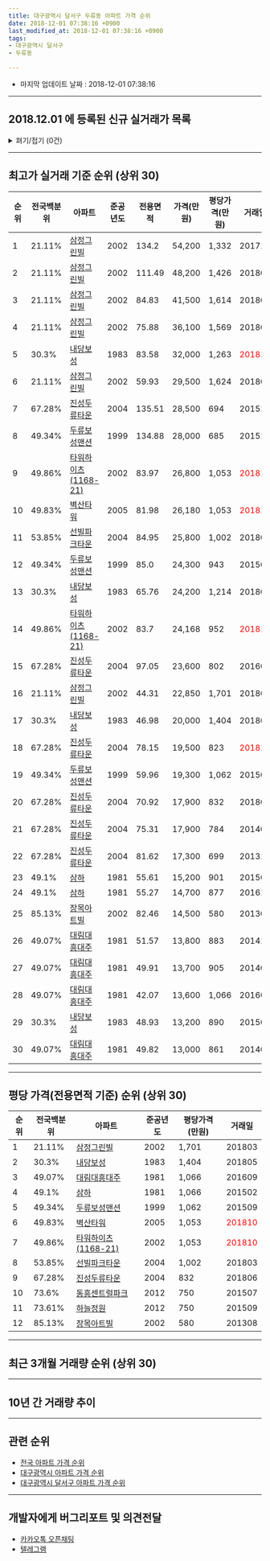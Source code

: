 ```yaml
---
title: 대구광역시 달서구 두류동 아파트 가격 순위
date: 2018-12-01 07:38:16 +0900
last_modified_at: 2018-12-01 07:38:16 +0900
tags:
- 대구광역시 달서구
- 두류동

---
```


* 마지막 업데이트 날짜 : 2018-12-01 07:38:16

---

## 2018.12.01 에 등록된 신규 실거래가 목록

<details>
<summary>펴기/접기 (0건)</summary>
<div markdown="1">

|아파트|전국백분위|준공년도|전용면적|가격(만원)|평당가격(만원)|거래일|
|---|---|---|---|---|---|---|
|없음|||||||


</div>
</details>

---

## 최고가 실거래 기준 순위 (상위 30)


|순위|전국백분위|아파트|준공년도|전용면적|가격(만원)|평당가격(만원)|거래일|
|---|---|---|---|---|---|---|---|
|1|21.11%|[삼정그린빌](https://search.naver.com/search.naver?query=%EB%8C%80%EA%B5%AC%EA%B4%91%EC%97%AD%EC%8B%9C+%EB%8B%AC%EC%84%9C%EA%B5%AC+%EB%91%90%EB%A5%98%EB%8F%99+%EC%82%BC%EC%A0%95%EA%B7%B8%EB%A6%B0%EB%B9%8C)|2002|134.2|54,200|1,332|201710|
|2|21.11%|[삼정그린빌](https://search.naver.com/search.naver?query=%EB%8C%80%EA%B5%AC%EA%B4%91%EC%97%AD%EC%8B%9C+%EB%8B%AC%EC%84%9C%EA%B5%AC+%EB%91%90%EB%A5%98%EB%8F%99+%EC%82%BC%EC%A0%95%EA%B7%B8%EB%A6%B0%EB%B9%8C)|2002|111.49|48,200|1,426|201801|
|3|21.11%|[삼정그린빌](https://search.naver.com/search.naver?query=%EB%8C%80%EA%B5%AC%EA%B4%91%EC%97%AD%EC%8B%9C+%EB%8B%AC%EC%84%9C%EA%B5%AC+%EB%91%90%EB%A5%98%EB%8F%99+%EC%82%BC%EC%A0%95%EA%B7%B8%EB%A6%B0%EB%B9%8C)|2002|84.83|41,500|1,614|201806|
|4|21.11%|[삼정그린빌](https://search.naver.com/search.naver?query=%EB%8C%80%EA%B5%AC%EA%B4%91%EC%97%AD%EC%8B%9C+%EB%8B%AC%EC%84%9C%EA%B5%AC+%EB%91%90%EB%A5%98%EB%8F%99+%EC%82%BC%EC%A0%95%EA%B7%B8%EB%A6%B0%EB%B9%8C)|2002|75.88|36,100|1,569|201806|
|5|30.3%|[내당보성](https://search.naver.com/search.naver?query=%EB%8C%80%EA%B5%AC%EA%B4%91%EC%97%AD%EC%8B%9C+%EB%8B%AC%EC%84%9C%EA%B5%AC+%EB%91%90%EB%A5%98%EB%8F%99+%EB%82%B4%EB%8B%B9%EB%B3%B4%EC%84%B1)|1983|83.58|32,000|1,263|<span style="color:red">201811</span>|
|6|21.11%|[삼정그린빌](https://search.naver.com/search.naver?query=%EB%8C%80%EA%B5%AC%EA%B4%91%EC%97%AD%EC%8B%9C+%EB%8B%AC%EC%84%9C%EA%B5%AC+%EB%91%90%EB%A5%98%EB%8F%99+%EC%82%BC%EC%A0%95%EA%B7%B8%EB%A6%B0%EB%B9%8C)|2002|59.93|29,500|1,624|201808|
|7|67.28%|[진성두류타운](https://search.naver.com/search.naver?query=%EB%8C%80%EA%B5%AC%EA%B4%91%EC%97%AD%EC%8B%9C+%EB%8B%AC%EC%84%9C%EA%B5%AC+%EB%91%90%EB%A5%98%EB%8F%99+%EC%A7%84%EC%84%B1%EB%91%90%EB%A5%98%ED%83%80%EC%9A%B4)|2004|135.51|28,500|694|201512|
|8|49.34%|[두류보성맨션](https://search.naver.com/search.naver?query=%EB%8C%80%EA%B5%AC%EA%B4%91%EC%97%AD%EC%8B%9C+%EB%8B%AC%EC%84%9C%EA%B5%AC+%EB%91%90%EB%A5%98%EB%8F%99+%EB%91%90%EB%A5%98%EB%B3%B4%EC%84%B1%EB%A7%A8%EC%85%98)|1999|134.88|28,000|685|201510|
|9|49.86%|[타워하이츠(1168-21)](https://search.naver.com/search.naver?query=%EB%8C%80%EA%B5%AC%EA%B4%91%EC%97%AD%EC%8B%9C+%EB%8B%AC%EC%84%9C%EA%B5%AC+%EB%91%90%EB%A5%98%EB%8F%99+%ED%83%80%EC%9B%8C%ED%95%98%EC%9D%B4%EC%B8%A0%281168-21%29)|2002|83.97|26,800|1,053|<span style="color:red">201810</span>|
|10|49.83%|[벽산타워](https://search.naver.com/search.naver?query=%EB%8C%80%EA%B5%AC%EA%B4%91%EC%97%AD%EC%8B%9C+%EB%8B%AC%EC%84%9C%EA%B5%AC+%EB%91%90%EB%A5%98%EB%8F%99+%EB%B2%BD%EC%82%B0%ED%83%80%EC%9B%8C)|2005|81.98|26,180|1,053|<span style="color:red">201810</span>|
|11|53.85%|[선빌파크타운](https://search.naver.com/search.naver?query=%EB%8C%80%EA%B5%AC%EA%B4%91%EC%97%AD%EC%8B%9C+%EB%8B%AC%EC%84%9C%EA%B5%AC+%EB%91%90%EB%A5%98%EB%8F%99+%EC%84%A0%EB%B9%8C%ED%8C%8C%ED%81%AC%ED%83%80%EC%9A%B4)|2004|84.95|25,800|1,002|201803|
|12|49.34%|[두류보성맨션](https://search.naver.com/search.naver?query=%EB%8C%80%EA%B5%AC%EA%B4%91%EC%97%AD%EC%8B%9C+%EB%8B%AC%EC%84%9C%EA%B5%AC+%EB%91%90%EB%A5%98%EB%8F%99+%EB%91%90%EB%A5%98%EB%B3%B4%EC%84%B1%EB%A7%A8%EC%85%98)|1999|85.0|24,300|943|201504|
|13|30.3%|[내당보성](https://search.naver.com/search.naver?query=%EB%8C%80%EA%B5%AC%EA%B4%91%EC%97%AD%EC%8B%9C+%EB%8B%AC%EC%84%9C%EA%B5%AC+%EB%91%90%EB%A5%98%EB%8F%99+%EB%82%B4%EB%8B%B9%EB%B3%B4%EC%84%B1)|1983|65.76|24,200|1,214|201805|
|14|49.86%|[타워하이츠(1168-21)](https://search.naver.com/search.naver?query=%EB%8C%80%EA%B5%AC%EA%B4%91%EC%97%AD%EC%8B%9C+%EB%8B%AC%EC%84%9C%EA%B5%AC+%EB%91%90%EB%A5%98%EB%8F%99+%ED%83%80%EC%9B%8C%ED%95%98%EC%9D%B4%EC%B8%A0%281168-21%29)|2002|83.7|24,168|952|<span style="color:red">201810</span>|
|15|67.28%|[진성두류타운](https://search.naver.com/search.naver?query=%EB%8C%80%EA%B5%AC%EA%B4%91%EC%97%AD%EC%8B%9C+%EB%8B%AC%EC%84%9C%EA%B5%AC+%EB%91%90%EB%A5%98%EB%8F%99+%EC%A7%84%EC%84%B1%EB%91%90%EB%A5%98%ED%83%80%EC%9A%B4)|2004|97.05|23,600|802|201604|
|16|21.11%|[삼정그린빌](https://search.naver.com/search.naver?query=%EB%8C%80%EA%B5%AC%EA%B4%91%EC%97%AD%EC%8B%9C+%EB%8B%AC%EC%84%9C%EA%B5%AC+%EB%91%90%EB%A5%98%EB%8F%99+%EC%82%BC%EC%A0%95%EA%B7%B8%EB%A6%B0%EB%B9%8C)|2002|44.31|22,850|1,701|201803|
|17|30.3%|[내당보성](https://search.naver.com/search.naver?query=%EB%8C%80%EA%B5%AC%EA%B4%91%EC%97%AD%EC%8B%9C+%EB%8B%AC%EC%84%9C%EA%B5%AC+%EB%91%90%EB%A5%98%EB%8F%99+%EB%82%B4%EB%8B%B9%EB%B3%B4%EC%84%B1)|1983|46.98|20,000|1,404|201805|
|18|67.28%|[진성두류타운](https://search.naver.com/search.naver?query=%EB%8C%80%EA%B5%AC%EA%B4%91%EC%97%AD%EC%8B%9C+%EB%8B%AC%EC%84%9C%EA%B5%AC+%EB%91%90%EB%A5%98%EB%8F%99+%EC%A7%84%EC%84%B1%EB%91%90%EB%A5%98%ED%83%80%EC%9A%B4)|2004|78.15|19,500|823|<span style="color:red">201810</span>|
|19|49.34%|[두류보성맨션](https://search.naver.com/search.naver?query=%EB%8C%80%EA%B5%AC%EA%B4%91%EC%97%AD%EC%8B%9C+%EB%8B%AC%EC%84%9C%EA%B5%AC+%EB%91%90%EB%A5%98%EB%8F%99+%EB%91%90%EB%A5%98%EB%B3%B4%EC%84%B1%EB%A7%A8%EC%85%98)|1999|59.96|19,300|1,062|201509|
|20|67.28%|[진성두류타운](https://search.naver.com/search.naver?query=%EB%8C%80%EA%B5%AC%EA%B4%91%EC%97%AD%EC%8B%9C+%EB%8B%AC%EC%84%9C%EA%B5%AC+%EB%91%90%EB%A5%98%EB%8F%99+%EC%A7%84%EC%84%B1%EB%91%90%EB%A5%98%ED%83%80%EC%9A%B4)|2004|70.92|17,900|832|201806|
|21|67.28%|[진성두류타운](https://search.naver.com/search.naver?query=%EB%8C%80%EA%B5%AC%EA%B4%91%EC%97%AD%EC%8B%9C+%EB%8B%AC%EC%84%9C%EA%B5%AC+%EB%91%90%EB%A5%98%EB%8F%99+%EC%A7%84%EC%84%B1%EB%91%90%EB%A5%98%ED%83%80%EC%9A%B4)|2004|75.31|17,900|784|201403|
|22|67.28%|[진성두류타운](https://search.naver.com/search.naver?query=%EB%8C%80%EA%B5%AC%EA%B4%91%EC%97%AD%EC%8B%9C+%EB%8B%AC%EC%84%9C%EA%B5%AC+%EB%91%90%EB%A5%98%EB%8F%99+%EC%A7%84%EC%84%B1%EB%91%90%EB%A5%98%ED%83%80%EC%9A%B4)|2004|81.62|17,300|699|201310|
|23|49.1%|[삼하](https://search.naver.com/search.naver?query=%EB%8C%80%EA%B5%AC%EA%B4%91%EC%97%AD%EC%8B%9C+%EB%8B%AC%EC%84%9C%EA%B5%AC+%EB%91%90%EB%A5%98%EB%8F%99+%EC%82%BC%ED%95%98)|1981|55.61|15,200|901|201504|
|24|49.1%|[삼하](https://search.naver.com/search.naver?query=%EB%8C%80%EA%B5%AC%EA%B4%91%EC%97%AD%EC%8B%9C+%EB%8B%AC%EC%84%9C%EA%B5%AC+%EB%91%90%EB%A5%98%EB%8F%99+%EC%82%BC%ED%95%98)|1981|55.27|14,700|877|201610|
|25|85.13%|[장목아트빌](https://search.naver.com/search.naver?query=%EB%8C%80%EA%B5%AC%EA%B4%91%EC%97%AD%EC%8B%9C+%EB%8B%AC%EC%84%9C%EA%B5%AC+%EB%91%90%EB%A5%98%EB%8F%99+%EC%9E%A5%EB%AA%A9%EC%95%84%ED%8A%B8%EB%B9%8C)|2002|82.46|14,500|580|201308|
|26|49.07%|[대림대흥대주](https://search.naver.com/search.naver?query=%EB%8C%80%EA%B5%AC%EA%B4%91%EC%97%AD%EC%8B%9C+%EB%8B%AC%EC%84%9C%EA%B5%AC+%EB%91%90%EB%A5%98%EB%8F%99+%EB%8C%80%EB%A6%BC%EB%8C%80%ED%9D%A5%EB%8C%80%EC%A3%BC)|1981|51.57|13,800|883|201412|
|27|49.07%|[대림대흥대주](https://search.naver.com/search.naver?query=%EB%8C%80%EA%B5%AC%EA%B4%91%EC%97%AD%EC%8B%9C+%EB%8B%AC%EC%84%9C%EA%B5%AC+%EB%91%90%EB%A5%98%EB%8F%99+%EB%8C%80%EB%A6%BC%EB%8C%80%ED%9D%A5%EB%8C%80%EC%A3%BC)|1981|49.91|13,700|905|201407|
|28|49.07%|[대림대흥대주](https://search.naver.com/search.naver?query=%EB%8C%80%EA%B5%AC%EA%B4%91%EC%97%AD%EC%8B%9C+%EB%8B%AC%EC%84%9C%EA%B5%AC+%EB%91%90%EB%A5%98%EB%8F%99+%EB%8C%80%EB%A6%BC%EB%8C%80%ED%9D%A5%EB%8C%80%EC%A3%BC)|1981|42.07|13,600|1,066|201609|
|29|30.3%|[내당보성](https://search.naver.com/search.naver?query=%EB%8C%80%EA%B5%AC%EA%B4%91%EC%97%AD%EC%8B%9C+%EB%8B%AC%EC%84%9C%EA%B5%AC+%EB%91%90%EB%A5%98%EB%8F%99+%EB%82%B4%EB%8B%B9%EB%B3%B4%EC%84%B1)|1983|48.93|13,200|890|201507|
|30|49.07%|[대림대흥대주](https://search.naver.com/search.naver?query=%EB%8C%80%EA%B5%AC%EA%B4%91%EC%97%AD%EC%8B%9C+%EB%8B%AC%EC%84%9C%EA%B5%AC+%EB%91%90%EB%A5%98%EB%8F%99+%EB%8C%80%EB%A6%BC%EB%8C%80%ED%9D%A5%EB%8C%80%EC%A3%BC)|1981|49.82|13,000|861|201405|


---

## 평당 가격(전용면적 기준) 순위 (상위 30)


|순위|전국백분위|아파트|준공년도|평당가격(만원)|거래일|
|---|---|---|---|---|---|
|1|21.11%|[삼정그린빌](https://search.naver.com/search.naver?query=%EB%8C%80%EA%B5%AC%EA%B4%91%EC%97%AD%EC%8B%9C+%EB%8B%AC%EC%84%9C%EA%B5%AC+%EB%91%90%EB%A5%98%EB%8F%99+%EC%82%BC%EC%A0%95%EA%B7%B8%EB%A6%B0%EB%B9%8C)|2002|1,701|201803|
|2|30.3%|[내당보성](https://search.naver.com/search.naver?query=%EB%8C%80%EA%B5%AC%EA%B4%91%EC%97%AD%EC%8B%9C+%EB%8B%AC%EC%84%9C%EA%B5%AC+%EB%91%90%EB%A5%98%EB%8F%99+%EB%82%B4%EB%8B%B9%EB%B3%B4%EC%84%B1)|1983|1,404|201805|
|3|49.07%|[대림대흥대주](https://search.naver.com/search.naver?query=%EB%8C%80%EA%B5%AC%EA%B4%91%EC%97%AD%EC%8B%9C+%EB%8B%AC%EC%84%9C%EA%B5%AC+%EB%91%90%EB%A5%98%EB%8F%99+%EB%8C%80%EB%A6%BC%EB%8C%80%ED%9D%A5%EB%8C%80%EC%A3%BC)|1981|1,066|201609|
|4|49.1%|[삼하](https://search.naver.com/search.naver?query=%EB%8C%80%EA%B5%AC%EA%B4%91%EC%97%AD%EC%8B%9C+%EB%8B%AC%EC%84%9C%EA%B5%AC+%EB%91%90%EB%A5%98%EB%8F%99+%EC%82%BC%ED%95%98)|1981|1,066|201502|
|5|49.34%|[두류보성맨션](https://search.naver.com/search.naver?query=%EB%8C%80%EA%B5%AC%EA%B4%91%EC%97%AD%EC%8B%9C+%EB%8B%AC%EC%84%9C%EA%B5%AC+%EB%91%90%EB%A5%98%EB%8F%99+%EB%91%90%EB%A5%98%EB%B3%B4%EC%84%B1%EB%A7%A8%EC%85%98)|1999|1,062|201509|
|6|49.83%|[벽산타워](https://search.naver.com/search.naver?query=%EB%8C%80%EA%B5%AC%EA%B4%91%EC%97%AD%EC%8B%9C+%EB%8B%AC%EC%84%9C%EA%B5%AC+%EB%91%90%EB%A5%98%EB%8F%99+%EB%B2%BD%EC%82%B0%ED%83%80%EC%9B%8C)|2005|1,053|<span style="color:red">201810</span>|
|7|49.86%|[타워하이츠(1168-21)](https://search.naver.com/search.naver?query=%EB%8C%80%EA%B5%AC%EA%B4%91%EC%97%AD%EC%8B%9C+%EB%8B%AC%EC%84%9C%EA%B5%AC+%EB%91%90%EB%A5%98%EB%8F%99+%ED%83%80%EC%9B%8C%ED%95%98%EC%9D%B4%EC%B8%A0%281168-21%29)|2002|1,053|<span style="color:red">201810</span>|
|8|53.85%|[선빌파크타운](https://search.naver.com/search.naver?query=%EB%8C%80%EA%B5%AC%EA%B4%91%EC%97%AD%EC%8B%9C+%EB%8B%AC%EC%84%9C%EA%B5%AC+%EB%91%90%EB%A5%98%EB%8F%99+%EC%84%A0%EB%B9%8C%ED%8C%8C%ED%81%AC%ED%83%80%EC%9A%B4)|2004|1,002|201803|
|9|67.28%|[진성두류타운](https://search.naver.com/search.naver?query=%EB%8C%80%EA%B5%AC%EA%B4%91%EC%97%AD%EC%8B%9C+%EB%8B%AC%EC%84%9C%EA%B5%AC+%EB%91%90%EB%A5%98%EB%8F%99+%EC%A7%84%EC%84%B1%EB%91%90%EB%A5%98%ED%83%80%EC%9A%B4)|2004|832|201806|
|10|73.6%|[동흥센트럴파크](https://search.naver.com/search.naver?query=%EB%8C%80%EA%B5%AC%EA%B4%91%EC%97%AD%EC%8B%9C+%EB%8B%AC%EC%84%9C%EA%B5%AC+%EB%91%90%EB%A5%98%EB%8F%99+%EB%8F%99%ED%9D%A5%EC%84%BC%ED%8A%B8%EB%9F%B4%ED%8C%8C%ED%81%AC)|2012|750|201507|
|11|73.61%|[하늘정원](https://search.naver.com/search.naver?query=%EB%8C%80%EA%B5%AC%EA%B4%91%EC%97%AD%EC%8B%9C+%EB%8B%AC%EC%84%9C%EA%B5%AC+%EB%91%90%EB%A5%98%EB%8F%99+%ED%95%98%EB%8A%98%EC%A0%95%EC%9B%90)|2012|750|201509|
|12|85.13%|[장목아트빌](https://search.naver.com/search.naver?query=%EB%8C%80%EA%B5%AC%EA%B4%91%EC%97%AD%EC%8B%9C+%EB%8B%AC%EC%84%9C%EA%B5%AC+%EB%91%90%EB%A5%98%EB%8F%99+%EC%9E%A5%EB%AA%A9%EC%95%84%ED%8A%B8%EB%B9%8C)|2002|580|201308|


---

## 최근 3개월 거래량 순위 (상위 30)


<div style="width:100%;">
    <canvas id="deal_count_ranking" height="250"></canvas>
</div>


<script>
new Chart(document.getElementById("deal_count_ranking"), {
    type: 'horizontalBar',
    data: {
        labels: ['내당보성', '삼정그린빌', '삼하', '타워하이츠(1168-21)', '진성두류타운', '벽산타워'],
        datasets: [{
            label: '실거래 수',
            data: [9, 3, 3, 2, 1, 1],
            borderColor: "rgba(255, 0, 128, 1)",
            backgroundColor: "rgba(255, 0, 128, 0.5)",
            fill: false,
        }]
    },
    options: {
        responsive: true,
        title: {
            display: true,
            text: '최근 3개월 거래량 순위'
        },
        tooltips: {
            mode: 'index',
            intersect: false,
            callbacks: {
                title: function(tooltipItems, data) {
                    return "실거래 수:";
                },
                label: function(tooltipItem, data) {
                    return data.labels[tooltipItem.index] + ": " + tooltipItem.xLabel;
                }
            }
        },
        hover: {
            mode: 'nearest',
            intersect: true
        },
        scales: {
            xAxes: [{
                display: true,
                scaleLabel: {
                    display: true,
                    labelString: '실거래 수'
                },
                ticks: {
                    suggestedMin: 0,
                }
            }],
            yAxes: [{
                display: true,
                ticks: {
                    autoSkip: false,
                    callback: function(value, index, values) {
                        if (value.length > 15)
                            return value.substr(0, 13) + "...";
                        else
                            return value;
                    }
                },
                scaleLabel: {
                    display: false,
                }
            }]
        }
    }
});

</script>


---

## 10년 간 거래량 추이


<div style="width:100%;">
    <canvas id="deal_progress" height="250"></canvas>
</div>

<script>
new Chart(document.getElementById("deal_progress"), {
    type: 'line',
    data: {
        labels: ['200812','200901','200902','200903','200904','200905','200906','200907','200908','200909','200910','200911','200912','201001','201002','201003','201004','201005','201006','201007','201008','201009','201010','201011','201012','201101','201102','201103','201104','201105','201106','201107','201108','201109','201110','201111','201112','201201','201202','201203','201204','201205','201206','201207','201208','201209','201210','201211','201212','201301','201302','201303','201304','201305','201306','201307','201308','201309','201310','201311','201312','201401','201402','201403','201404','201405','201406','201407','201408','201409','201410','201411','201412','201501','201502','201503','201504','201505','201506','201507','201508','201509','201510','201511','201512','201601','201602','201603','201604','201605','201606','201607','201608','201609','201610','201611','201612','201701','201702','201703','201704','201705','201706','201707','201708','201709','201710','201711','201712','201801','201802','201803','201804','201805','201806','201807','201808','201809','201810','201811','201812'],
        datasets: [{
            label: '실거래 수',
            pointRadius: 1,
            data: [4, 4, 7, 13, 13, 10, 10, 16, 8, 17, 13, 10, 9, 10, 11, 14, 22, 11, 10, 7, 4, 6, 9, 12, 3, 10, 14, 14, 19, 10, 16, 13, 11, 14, 13, 16, 12, 6, 15, 16, 18, 10, 11, 19, 10, 18, 13, 7, 7, 11, 11, 15, 12, 14, 12, 6, 7, 4, 18, 8, 4, 9, 18, 11, 11, 7, 5, 11, 7, 10, 12, 15, 14, 11, 12, 14, 12, 11, 8, 38, 12, 30, 12, 8, 6, 4, 5, 3, 5, 6, 2, 10, 15, 7, 8, 9, 5, 2, 6, 12, 7, 12, 10, 11, 21, 10, 13, 10, 6, 13, 14, 17, 11, 14, 13, 6, 9, 7, 10, 9, 0],
            borderColor: "rgba(255, 201, 14, 1)",
            backgroundColor: "rgba(255, 201, 14, 0.5)",
            fill: true,
        }]
    },
    options: {
        responsive: true,
        title: {
            display: true,
            text: '10년간 거래량 추이'
        },
        tooltips: {
            mode: 'index',
            intersect: false,
        },
        hover: {
            mode: 'nearest',
            intersect: true
        },
        scales: {
            xAxes: [{
                display: true,
                scaleLabel: {
                    display: true,
                    labelString: '년/월'
                }
            }],
            yAxes: [{
                display: true,
                ticks: {
                    suggestedMin: 0,
                },
                scaleLabel: {
                    display: true,
                    labelString: '실거래 수'
                }
            }]
        }
    }
});

</script>


---

## 관련 순위

- [전국 아파트 가격 순위](https://inasie.github.io/apt-ranking/전국)
- [대구광역시 아파트 가격 순위](https://inasie.github.io/apt-ranking/대구광역시)
- [대구광역시 달서구 아파트 가격 순위](https://inasie.github.io/apt-ranking/대구광역시-달서구)


---

## 개발자에게 버그리포트 및 의견전달

- [카카오톡 오픈채팅](https://open.kakao.com/o/gLJUAP4)
- [텔레그램](https://t.me/inasie)

